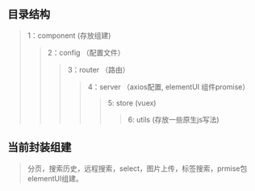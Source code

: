## 目录结构
> 1：component (存放组建)
>> 2：config （配置文件）
>>> 3：router （路由）
>>>> 4：server （axios配置, elementUI 组件promise）
>>>>> 5: store (vuex)
>>>>>> 6: utils (存放一些原生js写法)
## 当前封装组建
> 分页，搜索历史，远程搜索，select，图片上传，标签搜索，prmise包elementUI组建。
